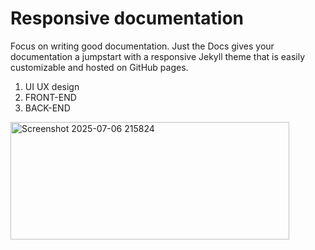 # Responsive documentation  
Focus on writing good documentation. Just the Docs gives your documentation a jumpstart with a responsive Jekyll theme that is easily customizable and hosted on GitHub pages.  
1. UI UX design  
2. FRONT-END  
3. BACK-END
      
<img width="446" height="188" alt="Screenshot 2025-07-06 215824" src="https://github.com/user-attachments/assets/e3cea248-20da-4dbf-801a-72517d776e06" />
